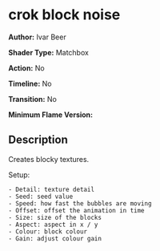 # crok block noise

**Author:** Ivar Beer

**Shader Type:** Matchbox

**Action:** No

**Timeline:** No

**Transition:** No

**Minimum Flame Version:** 


## Description
Creates blocky textures.

Setup:

    - Detail: texture detail
    - Seed: seed value
    - Speed: how fast the bubbles are moving
    - Offset: offset the animation in time
    - Size: size of the blocks
    - Aspect: aspect in x / y
    - Colour: block colour
    - Gain: adjust colour gain
